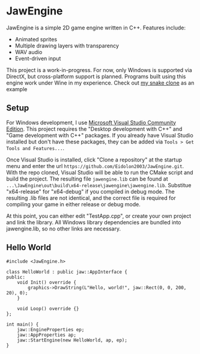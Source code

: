 # JawEngine
JawEngine is a simple 2D game engine written in C++. Features include:
- Animated sprites
- Multiple drawing layers with transparency
- WAV audio
- Event-driven input

This project is a work-in-progress. For now, only Windows is supported via DirectX, but cross-platform support is planned. Programs built using this engine work under Wine in my experience. Check out [my snake clone](https://github.com/Eidolon2003/Snake) as an example

## Setup
For Windows development, I use [Microsoft Visual Studio Community Edition](https://visualstudio.microsoft.com/vs/community/). This project requires the "Desktop development with C++" and "Game development with C++" packages. If you already have Visual Studio installed but don't have these packages, they can be added via `Tools > Get Tools and Features...`.

Once Visual Studio is installed, click "Clone a repository" at the startup menu and enter the url `https://github.com/Eidolon2003/JawEngine.git`. With the repo cloned, Visual Studio will be able to run the CMake script and build the project. The resulting file `jawengine.lib` can be found at `...\JawEngine\out\build\x64-release\jawengine\jawengine.lib`. Substitue "x64-release" for "x64-debug" if you compiled in debug mode. The resulting .lib files are not identical, and the correct file is required for compiling your game in either release or debug mode.

At this point, you can either edit "TestApp.cpp", or create your own project and link the library. All Windows library dependencies are bundled into jawengine.lib, so no other links are necessary.

## Hello World
```
#include <JawEngine.h>

class HelloWorld : public jaw::AppInterface {
public:
    void Init() override {
        graphics->DrawString(L"Hello, world!", jaw::Rect(0, 0, 200, 20), 0);
    }

    void Loop() override {}
};

int main() {
    jaw::EngineProperties ep;
    jaw::AppProperties ap;
    jaw::StartEngine(new HelloWorld, ap, ep);
}
```

